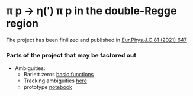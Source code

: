 # π p → η(′) π p in the double-Regge region
 
The project has been finilized and published in [Eur.Phys.J.C 81 (2021) 647](https://inspirehep.net/literature/1859521)

### Parts of the project that may be factored out
 
 - Ambiguities:
   - Barlett zeros [basic functions](src/bartlett_ambiguities.jl)
   - Tracking ambiguities [here](https://github.com/mmikhasenko/DoubleRegge.jl/blob/fcaa7939a273ca8ad9b7e82b407e83019f1929e7/scripts/constrained_projections.jl#L183-L225)
   - prototype [notebook](https://github.com/mmikhasenko/DoubleRegge.jl/blob/e6654ca03a8de6d29810bcb89f7e6384d9594b00/notebooks/barrlet_zeros.jl)
